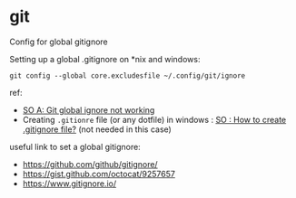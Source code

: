 # git
Config for global gitignore

Setting up a global .gitignore on *nix and windows:
 
`git config --global core.excludesfile ~/.config/git/ignore`

ref: 

* [SO A: Git global ignore not working](http://stackoverflow.com/a/14612009/2245329)
* Creating `.gitionre` file (or any dotfile) in windows : [SO : How to create .gitignore file?](http://stackoverflow.com/questions/10744305/how-to-create-gitignore-file) (not needed in this case)

useful link to set a global gitignore:
  * https://github.com/github/gitignore/
  * https://gist.github.com/octocat/9257657
  * https://www.gitignore.io/ 
